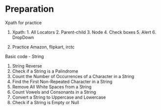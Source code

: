 # Preparation


Xpath for practice


1. Xpath: 1. All Locators 2. Parent-child 3. Node 4. Check boxes 5. Alert 6. DropDown

2. Practice Amazon, flipkart, irctc  




Basic code - String

1. String Reverse
2. Check if a String is a Palindrome
3. Count the Number of Occurrences of a Character in a String
4.  Find the First Non-Repeated Character in a String
5. Remove All White Spaces from a String
6.  Count Vowels and Consonants in a String
7. Convert a String to Uppercase and Lowercase
8. Check if a String is Empty or Null
